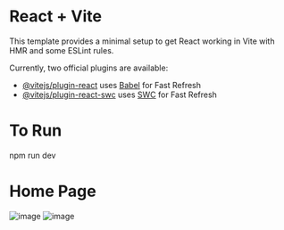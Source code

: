 # React + Vite

This template provides a minimal setup to get React working in Vite with HMR and some ESLint rules.

Currently, two official plugins are available:

- [@vitejs/plugin-react](https://github.com/vitejs/vite-plugin-react/blob/main/packages/plugin-react/README.md) uses [Babel](https://babeljs.io/) for Fast Refresh
- [@vitejs/plugin-react-swc](https://github.com/vitejs/vite-plugin-react-swc) uses [SWC](https://swc.rs/) for Fast Refresh

# To Run 
   npm run dev

# Home Page
![image](https://github.com/aaaaaaaaaanil/Movix/assets/110012103/17f78f7c-26ca-421e-b8e3-7832e266b626)
![image](https://github.com/aaaaaaaaaanil/Movix/assets/110012103/fe673805-38ae-4f07-b015-61bf1de33e0a)

